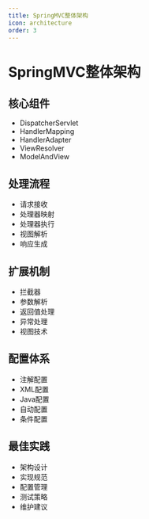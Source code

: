 ```yaml
---
title: SpringMVC整体架构
icon: architecture
order: 3
---
```


# SpringMVC整体架构

## 核心组件
- DispatcherServlet
- HandlerMapping
- HandlerAdapter
- ViewResolver
- ModelAndView

## 处理流程
- 请求接收
- 处理器映射
- 处理器执行
- 视图解析
- 响应生成

## 扩展机制
- 拦截器
- 参数解析
- 返回值处理
- 异常处理
- 视图技术

## 配置体系
- 注解配置
- XML配置
- Java配置
- 自动配置
- 条件配置

## 最佳实践
- 架构设计
- 实现规范
- 配置管理
- 测试策略
- 维护建议
